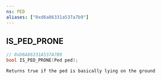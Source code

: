 ```yaml
---
ns: PED
aliases: ["0xd6a86331a537a7b9"]
---
```

## IS_PED_PRONE

```c
// 0xD6A86331A537A7B9
bool IS_PED_PRONE(Ped ped);
```

```
Returns true if the ped is basically lying on the ground
```
